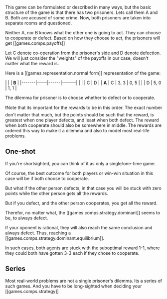 
This game can be formulated or described in many ways, but the basic structure of the game is that there has two prisoners. Lets call them A and B. Both are accused of some crime. Now, both prisoners are taken into separate rooms and questioned. 

Neither A, nor B knows what the other one is going to act. They can choose to cooperate or defect. Based on how they choose to act, the prisoners will get [[games.comps.payoffs]]

Let C denote co-operation from the prisoner's side and D denote defection. We will just consider the "weights" of the payoffs in our case, doesn't matter what the reward is. 

Here is a [[games.representation.normal form]] representation of the game: 

|       |      | **B** | 
|-------|-----|------|-------|
|       |     |   C  |  D    |
| **A** |   C | 3, 3 | 0, 5  |
|       |   D | 5, 0 | 1, 1  |



The dilemma for prisoner is to choose whether to defect or to cooperate.

❗Note that its important for the rewards to be in this order. The exact number don't matter that much, but the points should be such that the reward, is greatest when one player defects, and least when both defect. The reward when both cooperate should also be somewhere in middle. The rewards are ordered this way to make it a dilemma and also to model most real-life problems.

## One-shot

If you're shortsighted, you can think of it as only a single/one-time game. 

Of course, the best outcome for both players or win-win situation in this case will be if both choose to cooperate. 

But what if the other person defects, in that case you will be stuck with zero points while the other person gets all the rewards.

But if you defect, and the other person cooperates, you get all the reward.

Therefor, no matter what, the [[games.comps.strategy.dominant]] seems to be, to always defect.

If your oponent is rational, they will also reach the same conclusion and always defect. Thus, reaching a [[games.comps.strategy.dominant.equilibrium]].

In such cases, both agents are stuck with the suboptimal reward 1-1, where they could both have gotten 3-3 each if they chose to cooperate.


## Series

Most real-world problems are not a single prisoner's dilemma. Its a series of such games. And you have to be long-sighted when deciding your [[games.comps.strategy]]
